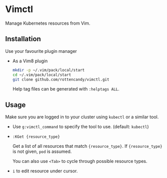 Vimctl
======

Manage Kubernetes resources from Vim.


Installation
------------

Use your favourite plugin manager

- As a Vim8 plugin
  ```sh
  mkdir -p ~/.vim/pack/local/start
  cd ~/.vim/pack/local/start
  git clone github.com/rottencandy/vimctl.git
  ```
  Help tag files can be generated with `:helptags ALL`.


Usage
-----

Make sure you are logged in to your cluster using `kubectl` or a similar tool.

- Use `g:vimctl_command` to specify the tool to use. (default: `kubectl`)

- `:KGet {resource_type}`

  Get a list of all resources that match `{resource_type}`. If `{resource_type}` is not given, `pod` is assumed.

  You can also use `<Tab>` to cycle through possible resource types.

- `i` to edit resource under cursor.
